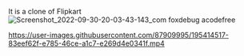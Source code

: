It is a clone of Flipkart ![Screenshot_2022-09-30-20-03-43-143_com foxdebug acodefree](https://user-images.githubusercontent.com/87909995/195414450-21d59b80-6eea-4577-bdd4-9d69a81959fd.jpg)


https://user-images.githubusercontent.com/87909995/195414517-83eef62f-e785-46ce-a1c7-e269d4e0341f.mp4

